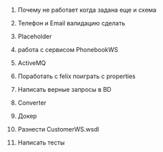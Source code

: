 1. Почему не работает когда задана еще и схема
1. Телефон и Email валидацию сделать

1. Placeholder
1. paбота с сервисом PhonebookWS
1. ActiveMQ
1. Поработать с felix поиграть с properties
1. Написать верные запросы в BD
1. Converter
1. Докер
1. Разнести CustomerWS.wsdl
1. Написать тесты
 
 